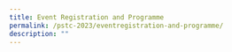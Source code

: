 ```yaml
---
title: Event Registration and Programme
permalink: /pstc-2023/eventregistration-and-programme/
description: ""
---
```

